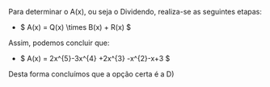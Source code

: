 Para determinar o A(x), ou seja o Dividendo, realiza-se as seguintes etapas: 

 - $ A(x) = Q(x) \times B(x) + R(x) $

 Assim, podemos concluir que: 

 - $  A(x) =  2x^{5}-3x^{4} +2x^{3} -x^{2}-x+3 $ 


Desta forma concluímos que a opção certa é a D) 